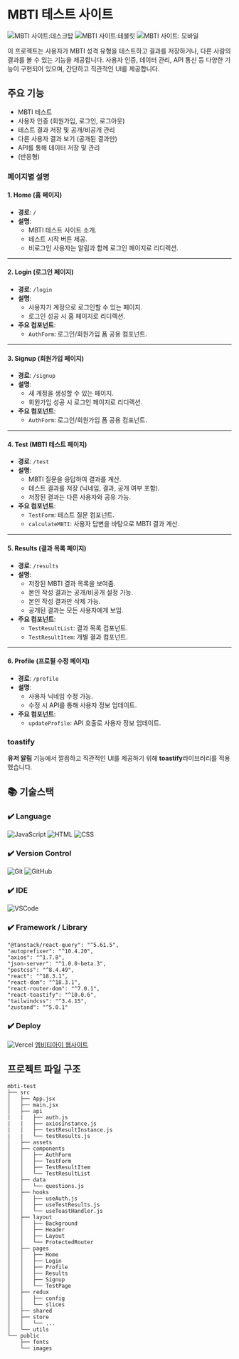 # MBTI 테스트 사이트

![MBTI 사이트:데스크탑](https://github.com/user-attachments/assets/c7e25662-49b9-49c4-ae31-fa2402bd9713)
![MBTI 사이트:테블릿](https://github.com/user-attachments/assets/f7fdf0f7-94a8-4e74-97a7-62024a54441d)
![MBTI 사이트: 모바일](https://github.com/user-attachments/assets/2d5b2148-6c51-4b85-a1a8-a4ec45767713)


이 프로젝트는 사용자가 MBTI 성격 유형을 테스트하고 결과를 저장하거나, 다른 사람의 결과를 볼 수 있는 기능을 제공합니다. 사용자 인증, 데이터 관리, API 통신 등 다양한 기능이 구현되어 있으며, 간단하고 직관적인 UI를 제공합니다.

## 주요 기능

+ MBTI 테스트
+ 사용자 인증 (회원가입, 로그인, 로그아웃)
+ 테스트 결과 저장 및 공개/비공개 관리
+ 다른 사용자 결과 보기 (공개된 결과만)
+ API를 통해 데이터 저장 및 관리
+ (반응형) 

### 페이지별 설명

#### 1. **Home (홈 페이지)**
- **경로**: `/`
- **설명**:
  - MBTI 테스트 사이트 소개.
  - 테스트 시작 버튼 제공.
  - 비로그인 사용자는 알림과 함께 로그인 페이지로 리디렉션.

---

#### 2. **Login (로그인 페이지)**
- **경로**: `/login`
- **설명**:
  - 사용자가 계정으로 로그인할 수 있는 페이지.
  - 로그인 성공 시 홈 페이지로 리디렉션.
- **주요 컴포넌트**:
  - `AuthForm`: 로그인/회원가입 폼 공용 컴포넌트.

---

#### 3. **Signup (회원가입 페이지)**
- **경로**: `/signup`
- **설명**:
  - 새 계정을 생성할 수 있는 페이지.
  - 회원가입 성공 시 로그인 페이지로 리디렉션.
- **주요 컴포넌트**:
  - `AuthForm`: 로그인/회원가입 폼 공용 컴포넌트.

---

#### 4. **Test (MBTI 테스트 페이지)**
- **경로**: `/test`
- **설명**:
  - MBTI 질문을 응답하여 결과를 계산.
  - 테스트 결과를 저장 (닉네임, 결과, 공개 여부 포함).
  - 저장된 결과는 다른 사용자와 공유 가능.
- **주요 컴포넌트**:
  - `TestForm`: 테스트 질문 컴포넌트.
  - `calculateMBTI`: 사용자 답변을 바탕으로 MBTI 결과 계산.

---

#### 5. **Results (결과 목록 페이지)**
- **경로**: `/results`
- **설명**:
  - 저장된 MBTI 결과 목록을 보여줌.
  - 본인 작성 결과는 공개/비공개 설정 가능.
  - 본인 작성 결과만 삭제 가능.
  - 공개된 결과는 모든 사용자에게 보임.
- **주요 컴포넌트**:
  - `TestResultList`: 결과 목록 컴포넌트.
  - `TestResultItem`: 개별 결과 컴포넌트.

---

#### 6. **Profile (프로필 수정 페이지)**
- **경로**: `/profile`
- **설명**:
  - 사용자 닉네임 수정 가능.
  - 수정 시 API를 통해 사용자 정보 업데이트.
- **주요 컴포넌트**:
  - `updateProfile`: API 호출로 사용자 정보 업데이트.



### toastify

**유저 알림** 기능에서 깔끔하고 직관적인 UI를 제공하기 위해 **toastify**라이브러리를 적용했습니다.

## 📚️ 기술스택

### ✔️ Language

![JavaScript](https://img.shields.io/badge/JavaScript-F7DF1E?style=for-the-badge&logo=JavaScript&logoColor=black)
![HTML](https://img.shields.io/badge/HTML5-E34F26?style=for-the-badge&logo=html5&logoColor=white)
![CSS](https://img.shields.io/badge/CSS3-1572B6?style=for-the-badge&logo=css3&logoColor=white)

### ✔️ Version Control

![Git](https://img.shields.io/badge/GIT-E44C30?style=for-the-badge&logo=git&logoColor=white)
![GitHub](https://img.shields.io/badge/GitHub-100000?style=for-the-badge&logo=github&logoColor=white)

### ✔️ IDE

![VSCode](https://img.shields.io/badge/Visual_Studio_Code-0078D4?style=for-the-badge&logo=visual%20studio%20code&logoColor=white)

### ✔️ Framework / Library

    "@tanstack/react-query": "^5.61.5",
    "autoprefixer": "^10.4.20",
    "axios": "^1.7.8",
    "json-server": "^1.0.0-beta.3",
    "postcss": "^8.4.49",
    "react": "^18.3.1",
    "react-dom": "^18.3.1",
    "react-router-dom": "^7.0.1",
    "react-toastify": "^10.0.6",
    "tailwindcss": "^3.4.15",
    "zustand": "^5.0.1"

### ✔️ Deploy
![Vercel](https://img.shields.io/badge/Vercel-000000?style=for-the-badge&logo=vercel&logoColor=white)
[엠비티아이 웹사이트](https://mbti-test-webpage-2x1el6k7z-dongeuls-projects.vercel.app/)


## 프로젝트 파일 구조

```
mbti-test
├── src
│   ├── App.jsx
│   ├── main.jsx
│   ├── api
|   |   ├── auth.js
|   |   ├── axiosInstance.js
|   |   ├── testResultInstance.js
|   |   └── testResults.js
│   ├── assets
│   ├── components
│   │   ├── AuthForm
│   │   ├── TestForm
│   │   ├── TestResultItem
│   │   └── TestResultList
│   ├── data
│   │   └── questions.js
│   ├── hooks
│   │   ├── useAuth.js
│   │   ├── useTestResults.js
│   │   └── useToastHandler.js
│   ├── layout
│   │   ├── Background
│   │   ├── Header
│   │   ├── Layout
│   │   └── ProtectedRouter
│   ├── pages
│   │   ├── Home
│   │   ├── Login
│   │   ├── Profile
│   │   ├── Results
│   │   ├── Signup
│   │   └── TestPage
│   ├── redux
│   │   ├── config
│   │   └── slices
│   ├── shared
│   ├── store
│   │   └── ...
│   └── utils
└── public
    ├── fonts
    └── images

```

